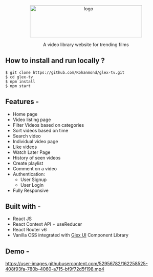 <div align="center">
  <img src="https://res.cloudinary.com/donqbxlnc/image/upload/v1649084445/Glex_TV_2_b5vw64.png" height="100" width="350" alt="logo"/>
  
  A video library website for trending films
</div>

## **How to install and run locally ?**

```
$ git clone https://github.com/Rohanmond/glex-tv.git
$ cd glex-tv
$ npm install
$ npm start
```
## **Features -**

- Home page
- Video listing page
- Filter Videos based on categories
- Sort videos based on time
- Search video
- Individual video page
- Like videos  
- Watch Later Page
- History of seen videos
- Create playlist
- Comment on a video
- Authentication:
  - User Signup
  - User Login
 - Fully Responsive

## **Built with -**

- React JS
- React Context API + useReducer
- React Router v6
- Vanilla CSS integrated with [Glex UI](https://glex-ui.vercel.app/) Component Library

## **Demo -**

https://user-images.githubusercontent.com/52956782/162258525-408f93fa-780b-4060-a715-bf9f72d5f198.mp4

